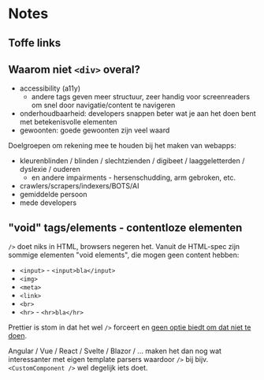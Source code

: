 # Notes

## Toffe links



## Waarom niet `<div>` overal?

- accessibility (a11y)
  - andere tags geven meer structuur, zeer handig voor screenreaders om snel door navigatie/content te navigeren
- onderhoudbaarheid: developers snappen beter wat je aan het doen bent met betekenisvolle elementen
- gewoonten: goede gewoonten zijn veel waard

Doelgroepen om rekening mee te houden bij het maken van webapps:

- kleurenblinden / blinden / slechtzienden / digibeet / laaggeletterden / dyslexie / ouderen
  - en andere impairments - hersenschudding, arm gebroken, etc.
- crawlers/scrapers/indexers/BOTS/AI
- gemiddelde persoon
- mede developers

## "void" tags/elements - contentloze elementen

`/>` doet niks in HTML, browsers negeren het. Vanuit de HTML-spec zijn sommige elementen "void elements", die mogen geen content hebben:

- `<input>` - `<input>bla</input>`
- `<img>`
- `<meta>`
- `<link>`
- `<br>`
- `<hr>` - `<hr>bla</hr>`

Prettier is stom in dat het wel `/>` forceert en [geen optie biedt om dat niet te doen](https://github.com/prettier/prettier/issues/5246).

Angular / Vue / React / Svelte / Blazor / ... maken het dan nog wat interessanter met eigen template parsers waardoor `/>` bij bijv. `<CustomComponent />` wel degelijk iets doet.
